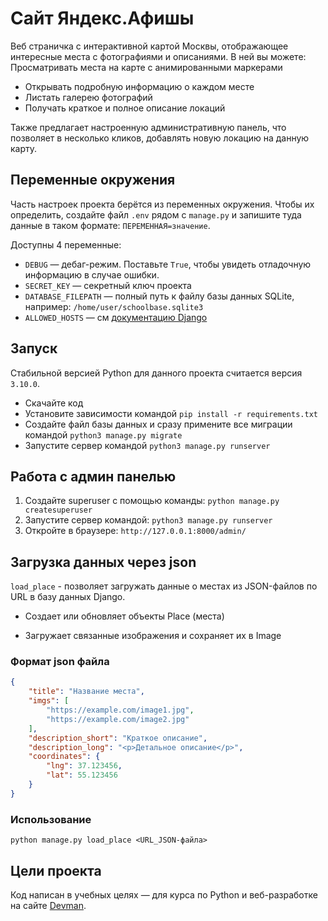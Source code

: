 # Сайт Яндекс.Афишы
Веб страничка с интерактивной картой Москвы, отображающее интересные места с фотографиями и описаниями.
В ней вы можете:
Просматривать места на карте с анимированными маркерами
- Открывать подробную информацию о каждом месте
- Листать галерею фотографий
- Получать краткое и полное описание локаций

Также предлагает настроенную административную панель, что позволяет в несколько кликов, добавлять новую локацию на данную карту.

## Переменные окружения

Часть настроек проекта берётся из переменных окружения. Чтобы их определить, создайте файл `.env` рядом с `manage.py` и запишите туда данные в таком формате: `ПЕРЕМЕННАЯ=значение`.

Доступны 4 переменные:

- `DEBUG` — дебаг-режим. Поставьте `True`, чтобы увидеть отладочную информацию в случае ошибки.
- `SECRET_KEY` — секретный ключ проекта
- `DATABASE_FILEPATH` — полный путь к файлу базы данных SQLite, например: `/home/user/schoolbase.sqlite3`
- `ALLOWED_HOSTS` — см [документацию Django](https://docs.djangoproject.com/en/3.1/ref/settings/#allowed-hosts)

## Запуск
Стабильной версией Python для данного проекта считается версия `3.10.0`.

- Скачайте код
- Установите зависимости командой `pip install -r requirements.txt`
- Создайте файл базы данных и сразу примените все миграции командой `python3 manage.py migrate`
- Запустите сервер командой `python3 manage.py runserver`

## Работа с админ панелью
1. Создайте superuser с помощью команды:
`python manage.py createsuperuser`
2. Запустите сервер командой:
`python3 manage.py runserver`
3. Откройте в браузере:
`http://127.0.0.1:8000/admin/`

## Загрузка данных через json
`load_place` -  позволяет загружать данные о местах из JSON-файлов по URL в базу данных Django.
- Создает или обновляет объекты Place (места)

- Загружает связанные изображения и сохраняет их в Image

### Формат json файла 

```json
{
    "title": "Название места",
    "imgs": [
        "https://example.com/image1.jpg",
        "https://example.com/image2.jpg"
    ],
    "description_short": "Краткое описание",
    "description_long": "<p>Детальное описание</p>",
    "coordinates": {
        "lng": 37.123456,
        "lat": 55.123456
    }
}
```

### Использование

`python manage.py load_place <URL_JSON-файла>`

## Цели проекта

Код написан в учебных целях — для курса по Python и веб-разработке на сайте [Devman](https://dvmn.org).
